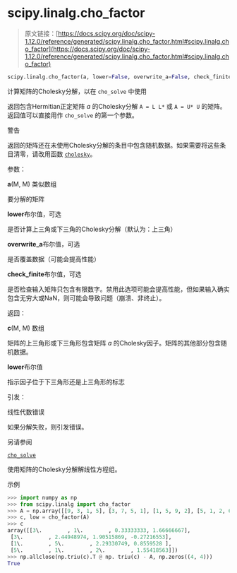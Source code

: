 # scipy.linalg.cho_factor

> 原文链接：[https://docs.scipy.org/doc/scipy-1.12.0/reference/generated/scipy.linalg.cho_factor.html#scipy.linalg.cho_factor](https://docs.scipy.org/doc/scipy-1.12.0/reference/generated/scipy.linalg.cho_factor.html#scipy.linalg.cho_factor)

```py
scipy.linalg.cho_factor(a, lower=False, overwrite_a=False, check_finite=True)
```

计算矩阵的Cholesky分解，以在 `cho_solve` 中使用

返回包含Hermitian正定矩阵 *a* 的Cholesky分解 `A = L L*` 或 `A = U* U` 的矩阵。返回值可以直接用作 `cho_solve` 的第一个参数。

警告

返回的矩阵还在未使用Cholesky分解的条目中包含随机数据。如果需要将这些条目清零，请改用函数 [`cholesky`](scipy.linalg.cholesky.html#scipy.linalg.cholesky "scipy.linalg.cholesky")。

参数：

**a**(M, M) 类似数组

要分解的矩阵

**lower**布尔值，可选

是否计算上三角或下三角的Cholesky分解（默认为：上三角）

**overwrite_a**布尔值，可选

是否覆盖数据（可能会提高性能）

**check_finite**布尔值，可选

是否检查输入矩阵只包含有限数字。禁用此选项可能会提高性能，但如果输入确实包含无穷大或NaN，则可能会导致问题（崩溃、非终止）。

返回：

**c**(M, M) 数组

矩阵的上三角形或下三角形包含矩阵 *a* 的Cholesky因子。矩阵的其他部分包含随机数据。

**lower**布尔值

指示因子位于下三角形还是上三角形的标志

引发：

线性代数错误

如果分解失败，则引发错误。

另请参阅

[`cho_solve`](scipy.linalg.cho_solve.html#scipy.linalg.cho_solve "scipy.linalg.cho_solve")

使用矩阵的Cholesky分解解线性方程组。

示例

```py
>>> import numpy as np
>>> from scipy.linalg import cho_factor
>>> A = np.array([[9, 3, 1, 5], [3, 7, 5, 1], [1, 5, 9, 2], [5, 1, 2, 6]])
>>> c, low = cho_factor(A)
>>> c
array([[3\.        , 1\.        , 0.33333333, 1.66666667],
 [3\.        , 2.44948974, 1.90515869, -0.27216553],
 [1\.        , 5\.        , 2.29330749, 0.8559528 ],
 [5\.        , 1\.        , 2\.        , 1.55418563]])
>>> np.allclose(np.triu(c).T @ np. triu(c) - A, np.zeros((4, 4)))
True 
```
